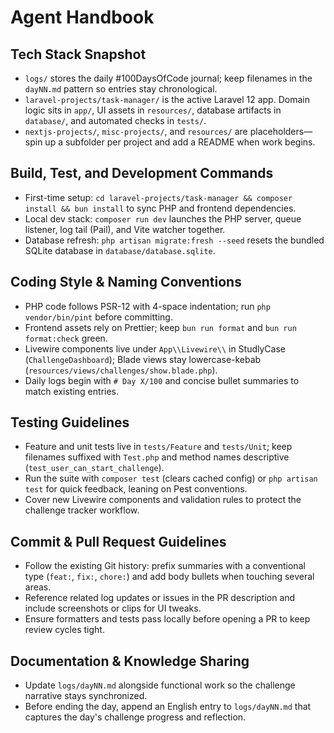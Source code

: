 # Agent Handbook

## Tech Stack Snapshot

- `logs/` stores the daily #100DaysOfCode journal; keep filenames in the `dayNN.md` pattern so entries stay chronological.
- `laravel-projects/task-manager/` is the active Laravel 12 app. Domain logic sits in `app/`, UI assets in `resources/`, database artifacts in `database/`, and automated checks in `tests/`.
- `nextjs-projects/`, `misc-projects/`, and `resources/` are placeholders—spin up a subfolder per project and add a README when work begins.

## Build, Test, and Development Commands

- First-time setup: `cd laravel-projects/task-manager && composer install && bun install` to sync PHP and frontend dependencies.
- Local dev stack: `composer run dev` launches the PHP server, queue listener, log tail (Pail), and Vite watcher together.
- Database refresh: `php artisan migrate:fresh --seed` resets the bundled SQLite database in `database/database.sqlite`.

## Coding Style & Naming Conventions

- PHP code follows PSR-12 with 4-space indentation; run `php vendor/bin/pint` before committing.
- Frontend assets rely on Prettier; keep `bun run format` and `bun run format:check` green.
- Livewire components live under `App\\Livewire\\` in StudlyCase (`ChallengeDashboard`); Blade views stay lowercase-kebab (`resources/views/challenges/show.blade.php`).
- Daily logs begin with `# Day X/100` and concise bullet summaries to match existing entries.

## Testing Guidelines

- Feature and unit tests live in `tests/Feature` and `tests/Unit`; keep filenames suffixed with `Test.php` and method names descriptive (`test_user_can_start_challenge`).
- Run the suite with `composer test` (clears cached config) or `php artisan test` for quick feedback, leaning on Pest conventions.
- Cover new Livewire components and validation rules to protect the challenge tracker workflow.

## Commit & Pull Request Guidelines

- Follow the existing Git history: prefix summaries with a conventional type (`feat:`, `fix:`, `chore:`) and add body bullets when touching several areas.
- Reference related log updates or issues in the PR description and include screenshots or clips for UI tweaks.
- Ensure formatters and tests pass locally before opening a PR to keep review cycles tight.

## Documentation & Knowledge Sharing

- Update `logs/dayNN.md` alongside functional work so the challenge narrative stays synchronized.
- Before ending the day, append an English entry to `logs/dayNN.md` that captures the day's challenge progress and reflection.
